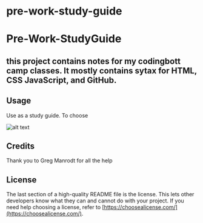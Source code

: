 # pre-work-study-guide
# Pre-Work-StudyGuide

## this project contains notes for my codingbott camp classes. It mostly contains sytax for HTML, CSS JavaScript, and GitHub.

## Usage
Use as a study guide. To choose 

![alt text](assets/images/screenshot.png)

## Credits
Thank you to Greg Manrodt for all the help
## License

The last section of a high-quality README file is the license. This lets other developers know what they can and cannot do with your project. If you need help choosing a license, refer to [https://choosealicense.com/](https://choosealicense.com/).

